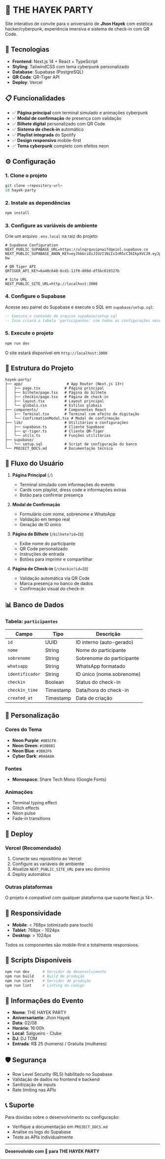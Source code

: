 # 🎯 THE HAYEK PARTY

Site interativo de convite para o aniversário de **Jhon Hayek** com estética hacker/cyberpunk, experiência imersiva e sistema de check-in com QR Code.

## 🚀 Tecnologias

- **Frontend**: Next.js 14 + React + TypeScript
- **Styling**: TailwindCSS com tema cyberpunk personalizado
- **Database**: Supabase (PostgreSQL)
- **QR Code**: QR-Tiger API
- **Deploy**: Vercel

## 📋 Funcionalidades

- ✅ **Página principal** com terminal simulado e animações cyberpunk
- ✅ **Modal de confirmação** de presença com validação
- ✅ **Bilhete digital** personalizado com QR Code
- ✅ **Sistema de check-in** automático
- ✅ **Playlist integrada** do Spotify
- ✅ **Design responsivo** mobile-first
- ✅ **Tema cyberpunk** completo com efeitos neon

## ⚙️ Configuração

### 1. Clone o projeto
```bash
git clone <repository-url>
cd hayek-party
```

### 2. Instale as dependências
```bash
npm install
```

### 3. Configure as variáveis de ambiente
Crie um arquivo `.env.local` na raiz do projeto:

```env
# Supabase Configuration
NEXT_PUBLIC_SUPABASE_URL=https://ulnqrqvuipnwifdqeiol.supabase.co
NEXT_PUBLIC_SUPABASE_ANON_KEY=eyJhbGciOiJIUzI1NiIsInR5cCI6IkpXVCJ9.eyJpc3MiOiJzdXBhYmFzZSIsInJlZiI6InVsbnFycXZ1aXBud2lmZHFlaW9sIiwicm9sZSI6ImFub24iLCJpYXQiOjE3NTM4MzA4NjcsImV4cCI6MjA2OTQwNjg2N30.wKk2A1x9tPJNkzF6B88TaleKh7rahJBfHjBzZV6J-bw

# QR Tiger API
QRTIGER_API_KEY=6a40c640-6cd1-11f0-809d-df5bc619327b

# Site URL
NEXT_PUBLIC_SITE_URL=http://localhost:3000
```

### 4. Configure o Supabase

Acesse seu painel do Supabase e execute o SQL em `supabase/setup.sql`:

```sql
-- Executa o conteúdo do arquivo supabase/setup.sql
-- Isso criará a tabela 'participantes' com todas as configurações necessárias
```

### 5. Execute o projeto
```bash
npm run dev
```

O site estará disponível em `http://localhost:3000`

## 🎨 Estrutura do Projeto

```
hayek-party/
├── app/                    # App Router (Next.js 13+)
│   ├── page.tsx           # Página principal
│   ├── bilhete/page.tsx   # Página do bilhete
│   ├── checkin/page.tsx   # Página de check-in
│   ├── layout.tsx         # Layout principal
│   └── globals.css        # Estilos globais
├── components/            # Componentes React
│   ├── Terminal.tsx       # Terminal com efeito de digitação
│   └── ConfirmationModal.tsx # Modal de confirmação
├── lib/                   # Utilitários e configurações
│   ├── supabase.ts        # Cliente Supabase
│   ├── qr-tiger.ts        # Cliente QR-Tiger
│   └── utils.ts           # Funções utilitárias
├── supabase/
│   └── setup.sql          # Script de configuração do banco
└── PROJECT_DOCS.md        # Documentação técnica
```

## 🎯 Fluxo do Usuário

1. **Página Principal** (`/`)
   - Terminal simulado com informações do evento
   - Cards com playlist, dress code e informações extras
   - Botão para confirmar presença

2. **Modal de Confirmação**
   - Formulário com nome, sobrenome e WhatsApp
   - Validação em tempo real
   - Geração de ID único

3. **Página de Bilhete** (`/bilhete?id=ID`)
   - Exibe nome do participante
   - QR Code personalizado
   - Instruções de entrada
   - Botões para imprimir e compartilhar

4. **Página de Check-in** (`/checkin?id=ID`)
   - Validação automática via QR Code
   - Marca presença no banco de dados
   - Confirmação visual do check-in

## 📊 Banco de Dados

### Tabela: `participantes`

| Campo | Tipo | Descrição |
|-------|------|-----------|
| `id` | UUID | ID interno (auto-gerado) |
| `nome` | String | Nome do participante |
| `sobrenome` | String | Sobrenome do participante |
| `whatsapp` | String | WhatsApp formatado |
| `identificador` | String | ID único (nome.sobrenome) |
| `checkin` | Boolean | Status do check-in |
| `checkin_time` | Timestamp | Data/hora do check-in |
| `created_at` | Timestamp | Data de criação |

## 🎨 Personalização

### Cores do Tema
- **Neon Purple**: `#8B5CF6`
- **Neon Green**: `#10B981` 
- **Neon Blue**: `#3B82F6`
- **Cyber Dark**: `#0A0A0A`

### Fontes
- **Monospace**: Share Tech Mono (Google Fonts)

### Animações
- Terminal typing effect
- Glitch effects
- Neon pulse
- Fade-in transitions

## 🚀 Deploy

### Vercel (Recomendado)

1. Conecte seu repositório ao Vercel
2. Configure as variáveis de ambiente
3. Atualize `NEXT_PUBLIC_SITE_URL` para seu domínio
4. Deploy automático

### Outras plataformas

O projeto é compatível com qualquer plataforma que suporte Next.js 14+.

## 📱 Responsividade

- **Mobile**: < 768px (otimizado para touch)
- **Tablet**: 768px - 1024px
- **Desktop**: > 1024px

Todos os componentes são mobile-first e totalmente responsivos.

## 🔧 Scripts Disponíveis

```bash
npm run dev      # Servidor de desenvolvimento
npm run build    # Build de produção
npm run start    # Servidor de produção
npm run lint     # Linting do código
```

## 📝 Informações do Evento

- **Nome**: THE HAYEK PARTY
- **Aniversariante**: Jhon Hayek
- **Data**: 02/08
- **Horário**: 16:00h
- **Local**: Salgueiro - Clube
- **DJ**: DJ TOM
- **Entrada**: R$ 25 (homens) / Gratuita (mulheres)

## 🛡️ Segurança

- Row Level Security (RLS) habilitado no Supabase
- Validação de dados no frontend e backend
- Sanitização de inputs
- Rate limiting nas APIs

## 📞 Suporte

Para dúvidas sobre o desenvolvimento ou configuração:
- Verifique a documentação em `PROJECT_DOCS.md`
- Analise os logs do Supabase
- Teste as APIs individualmente

---

**Desenvolvido com 💜 para THE HAYEK PARTY** 
